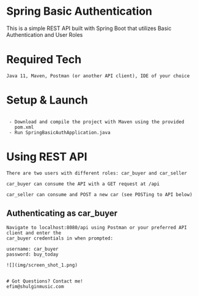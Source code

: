 # Spring Basic Authentication

This is a simple REST API built with Spring Boot that utilizes Basic Authentication and User Roles

# Required Tech
```
Java 11, Maven, Postman (or another API client), IDE of your choice
```
# Setup & Launch
```

 - Download and compile the project with Maven using the provided 
   pom.xml
 - Run SpringBasicAuthApplication.java 

```

# Using REST API
```
There are two users with different roles: car_buyer and car_seller

car_buyer can consume the API with a GET request at /api

car_seller can consume and POST a new car (see POSTing to API below)

```

## Authenticating as car_buyer

```
Navigate to localhost:8080/api using Postman or your preferred API client and enter the
car_buyer credentials in when prompted:

username: car_buyer
password: buy_today

![](img/screen_shot_1.png)


# Got Questions? Contact me!
efim@shulginmusic.com
